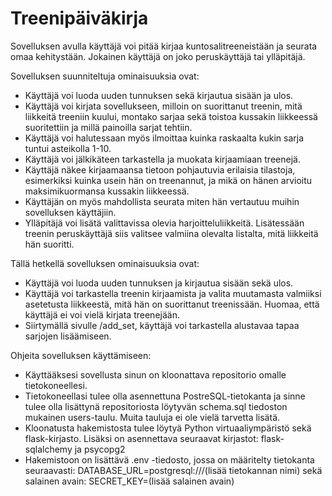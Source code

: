 # Treenipäiväkirja

Sovelluksen avulla käyttäjä voi pitää kirjaa kuntosalitreeneistään ja seurata omaa kehitystään. Jokainen käyttäjä on joko peruskäyttäjä tai ylläpitäjä.

Sovelluksen suunniteltuja ominaisuuksia ovat:

* Käyttäjä voi luoda uuden tunnuksen sekä kirjautua sisään ja ulos.
* Käyttäjä voi kirjata sovellukseen, milloin on suorittanut treenin, mitä liikkeitä treeniin kuului, montako sarjaa sekä toistoa kussakin liikkeessä suoritettiin ja millä painoilla sarjat tehtiin.
* Käyttäjä voi halutessaan myös ilmoittaa kuinka raskaalta kukin sarja tuntui asteikolla 1-10.
* Käyttäjä voi jälkikäteen tarkastella ja muokata kirjaamiaan treenejä.
* Käyttäjä näkee kirjaamaansa tietoon pohjautuvia erilaisia tilastoja, esimerkiksi kuinka usein hän on treenannut, ja mikä on hänen arvioitu maksimikuormansa kussakin liikkeessä.
* Käyttäjän on myös mahdollista seurata miten hän vertautuu muihin sovelluksen käyttäjiin.
* Ylläpitäjä voi lisätä valittavissa olevia harjoitteluliikkeitä. Lisätessään treenin peruskäyttäjä siis valitsee valmiina olevalta listalta, mitä liikkeitä hän suoritti.

Tällä hetkellä sovelluksen ominaisuuksia ovat:

* Käyttäjä voi luoda uuden tunnuksen ja kirjautua sisään sekä ulos.
* Käyttäjä voi tarkastella treenin kirjaamista ja valita muutamasta valmiiksi asetetusta liikkeestä, mitä hän on suorittanut treenissään. Huomaa, että käyttäjä ei voi vielä kirjata treenejään.
* Siirtymällä sivulle /add_set, käyttäjä voi tarkastella alustavaa tapaa sarjojen lisäämiseen.

Ohjeita sovelluksen käyttämiseen:

* Käyttääksesi sovellusta sinun on kloonattava repositorio omalle tietokoneellesi.
* Tietokoneellasi tulee olla asennettuna PostreSQL-tietokanta ja sinne tulee olla lisättynä repositoriosta löytyvän schema.sql tiedoston mukainen users-taulu. Muita tauluja ei ole vielä tarvetta lisätä.
* Kloonatusta hakemistosta tulee löytyä Python virtuaaliympäristö sekä flask-kirjasto. Lisäksi on asennettava seuraavat kirjastot: flask-sqlalchemy ja psycopg2
* Hakemistoon on lisättävä .env -tiedosto, jossa on määritelty tietokanta seuraavasti: DATABASE_URL=postgresql:///(lisää tietokannan nimi) sekä salainen avain: SECRET_KEY=(lisää salainen avain)
